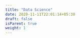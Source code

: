 ```yaml
---
title: "Data Science"
date: 2020-11-11T22:01:14+05:30
draft: false
isParent: true
weight: 1
---
```

